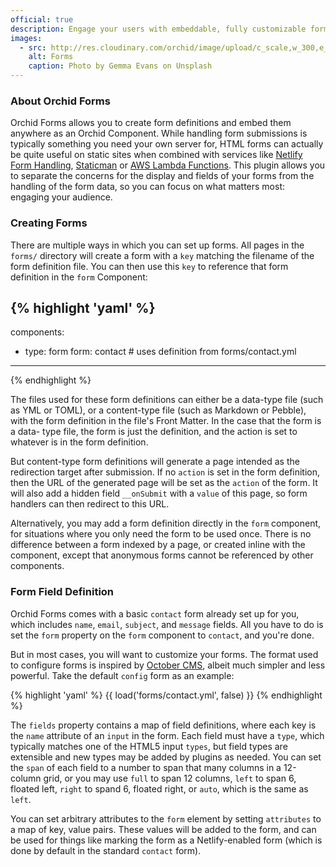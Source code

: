 ```yaml
---
official: true
description: Engage your users with embeddable, fully customizable forms.
images:
  - src: http://res.cloudinary.com/orchid/image/upload/c_scale,w_300,e_blur:150/v1524974798/plugins/forms.jpg
    alt: Forms
    caption: Photo by Gemma Evans on Unsplash
---
```


### About Orchid Forms

Orchid Forms allows you to create form definitions and embed them anywhere as an Orchid Component. While handling form 
submissions is typically something you need your own server for, HTML forms can actually be quite useful on static sites
when combined with services like [Netlify Form Handling](https://www.netlify.com/docs/form-handling/), 
[Staticman](https://staticman.net/) or [AWS Lambda Functions](https://aws.amazon.com/lambda/). This plugin allows you to 
separate the concerns for the display and fields of your forms from the handling of the form data, so you can focus on 
what matters most: engaging your audience.

### Creating Forms

There are multiple ways in which you can set up forms. All pages in the `forms/` directory will create a form with a 
`key` matching the filename of the form definition file. You can then use this `key` to reference that form definition
in the `form` Component:

{% highlight 'yaml' %}
---
components:
  - type: form
    form: contact # uses definition from forms/contact.yml
---
{% endhighlight %}

The files used for these form definitions can either be a data-type file (such as YML or TOML), or a content-type file 
(such as Markdown or Pebble), with the form definition in the file's Front Matter. In the case that the form is a data-
type file, the form is just the definition, and the action is set to whatever is in the form definition.
 
But content-type form definitions will generate a page intended as the redirection target after submission. If no 
`action` is set in the form definition, then the URL of the generated page will be set as the `action` of the form. It
will also add a hidden field `__onSubmit` with a `value` of this page, so form handlers can then redirect to this URL.

Alternatively, you may add a form definition directly in the `form` component, for situations where you only need the 
form to be used once. There is no difference between a form indexed by a page, or created inline with the component, 
except that anonymous forms cannot be referenced by other components.

### Form Field Definition

Orchid Forms comes with a basic `contact` form already set up for you, which includes `name`, `email`, `subject`, and 
`message` fields. All you have to do is set the `form` property on the `form` component to `contact`, and you're done.

But in most cases, you will want to customize your forms. The format used to configure forms is inspired by 
[October CMS](https://octobercms.com/docs/backend/forms#form-fields), albeit much simpler and less powerful. Take the 
default `config` form as an example:

{% highlight 'yaml' %}
{{ load('forms/contact.yml', false) }}
{% endhighlight %}

The `fields` property contains a map of field definitions, where each key is the `name` attribute of an `input` in the 
form. Each field must have a `type`, which typically matches one of the HTML5 input `types`, but field types are 
extensible and new types may be added by plugins as needed. You can set the `span` of each field to a number to span
that many columns in a 12-column grid, or you may use `full` to span 12 columns, `left` to span 6, floated left, `right`
to spand 6, floated right, or `auto`, which is the same as `left`. 

You can set arbitrary attributes to the `form` element by setting `attributes` to a map of key, value pairs. These 
values will be added to the form, and can be used for things like marking the form as a Netlify-enabled form (which is
done by default in the standard `contact` form). 